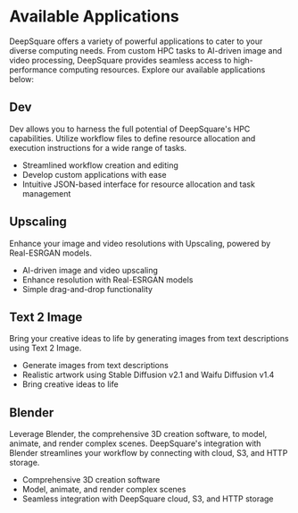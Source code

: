 # Available Applications

DeepSquare offers a variety of powerful applications to cater to your diverse computing needs. From custom HPC tasks to AI-driven image and video processing, DeepSquare provides seamless access to high-performance computing resources. Explore our available applications below:

## Dev

Dev allows you to harness the full potential of DeepSquare's HPC capabilities. Utilize workflow files to define resource allocation and execution instructions for a wide range of tasks.

- Streamlined workflow creation and editing
- Develop custom applications with ease
- Intuitive JSON-based interface for resource allocation and task management

## Upscaling

Enhance your image and video resolutions with Upscaling, powered by Real-ESRGAN models.

- AI-driven image and video upscaling
- Enhance resolution with Real-ESRGAN models
- Simple drag-and-drop functionality

## Text 2 Image

Bring your creative ideas to life by generating images from text descriptions using Text 2 Image.

- Generate images from text descriptions
- Realistic artwork using Stable Diffusion v2.1 and Waifu Diffusion v1.4
- Bring creative ideas to life

## Blender

Leverage Blender, the comprehensive 3D creation software, to model, animate, and render complex scenes. DeepSquare's integration with Blender streamlines your workflow by connecting with cloud, S3, and HTTP storage.

- Comprehensive 3D creation software
- Model, animate, and render complex scenes
- Seamless integration with DeepSquare cloud, S3, and HTTP storage
<!--
## Unity Render Streaming

Experience high-quality Unity rendering in your browser with Unity Render Streaming.

- High-quality Unity rendering in your browser
- Stream interactive content with ease
- User-hosted webserver for customizable streaming experiences
-->
